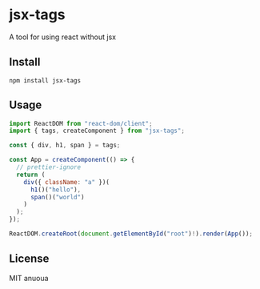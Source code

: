 # jsx-tags

A tool for using react without jsx

## Install

```shell
npm install jsx-tags
```

## Usage

```javascript
import ReactDOM from "react-dom/client";
import { tags, createComponent } from "jsx-tags";

const { div, h1, span } = tags;

const App = createComponent(() => {
  // prettier-ignore
  return (
    div({ className: "a" })(
      h1()("hello"),
      span()("world")
    )
  );
});

ReactDOM.createRoot(document.getElementById("root")!).render(App());
```

## License

MIT anuoua
